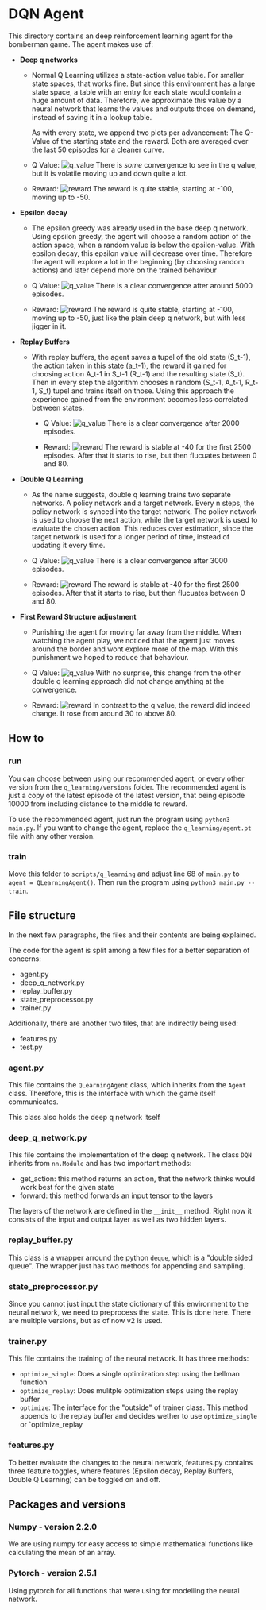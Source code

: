 # DQN Agent

This directory contains an deep reinforcement learning agent for the bomberman game. The agent makes use of:
- **Deep q networks**
  - Normal Q Learning utilizes a state-action value table. For smaller state spaces, that works fine. But since this
    environment has a large state space, a table with an entry for each state would contain a huge amount of data.
    Therefore, we approximate this value by a neural network that learns the values and outputs those on demand, instead
    of saving it in a lookup table.
    
    As with every state, we append two plots per advancement: The Q-Value of the starting state and the reward. Both are
    averaged over the last 50 episodes for a cleaner curve.
    
  - Q Value:
    ![q_value](versions/0_only_dqn/q_value.png)
    There is _some_ convergence to see in the q value, but it is volatile moving up and down quite a lot.
    
  - Reward:
    ![reward](versions/0_only_dqn/reward.png)
    The reward is quite stable, starting at -100, moving up to -50.
  
- **Epsilon decay**
  - The epsilon greedy was already used in the base deep q network. Using epsilon greedy, the agent will choose a random
    action of the action space, when a random value is below the epsilon-value.
    With epsilon decay, this epsilon value will decrease over time. Therefore the agent will explore a lot in the
    beginning (by choosing random actions) and later depend more on the trained behaviour
  - Q Value:
    ![q_value](versions/1_epsilon_decay/q_value.png)
    There is a clear convergence after around 5000 episodes.
    
  - Reward:
    ![reward](versions/1_epsilon_decay/reward.png)
    The reward is quite stable, starting at -100, moving up to -50, just like the plain deep q network, but with less
    jigger in it.
  
- **Replay Buffers**
  - With replay buffers, the agent saves a tupel of the old state (S_t-1), the action taken in this state (a_t-1), 
    the reward it gained for choosing action A_t-1 in S_t-1 (R_t-1) and the resulting state (S_t).
    Then in every step the algorithm chooses n random (S_t-1, A_t-1, R_t-1, S_t) tupel and trains itself on those.
    Using this approach the experience gained from the environment becomes less correlated between states.
  
    - Q Value:
      ![q_value](versions/2_replay_buffers/q_value.png)
      There is a clear convergence after 2000 episodes.

    - Reward:
      ![reward](versions/2_replay_buffers/reward.png)
      The reward is stable at -40 for the first 2500 episodes. After that it starts to rise, but then flucuates between 0
      and 80.
    
- **Double Q Learning**
  - As the name suggests, double q learning trains two separate networks. A policy network and a target network. Every n
    steps, the policy network is synced into the target network. The policy network is used to choose the next action,
    while the target network is used to evaluate the chosen action. This reduces over estimation, since the target
    network is used for a longer period of time, instead of updating it every time.

  - Q Value:
    ![q_value](versions/3_double_q_learning/q_value.png)
    There is a clear convergence after 3000 episodes.

  - Reward:
    ![reward](versions/3_double_q_learning/reward.png)
    The reward is stable at -40 for the first 2500 episodes. After that it starts to rise, but then flucuates between 0
    and 80.
  
- **First Reward Structure adjustment**
  - Punishing the agent for moving far away from the middle. When watching the agent play, we noticed that the agent
    just moves around the border and wont explore more of the map. With this punishment we hoped to reduce that 
    behaviour.

  - Q Value:
    ![q_value](versions/4_include_distance_from_middle/q_value.png)
    With no surprise, this change from the other double q learning approach did not change anything at the convergence.
    
  - Reward:
    ![reward](versions/4_include_distance_from_middle/reward.png)
    In contrast to the q value, the reward did indeed change. It rose from around 30 to above 80.

## How to

### run
You can choose between using our recommended agent, or every other version from the `q_learning/versions` folder.
The recommended agent is just a copy of the latest episode of the latest version, that being episode 10000 from
including distance to the middle to reward.

To use the recommended agent, just run the program using `python3 main.py`.
If you want to change the agent, replace the `q_learning/agent.pt` file with any other version.

### train
Move this folder to `scripts/q_learning` and adjust line 68 of `main.py` to `agent = QLearningAgent()`.
Then run the program using `python3 main.py --train`.
    

## File structure

In the next few paragraphs, the files and their contents are being explained.

The code for the agent is split among a few files for a better separation of concerns:
- agent.py 
- deep_q_network.py
- replay_buffer.py
- state_preprocessor.py
- trainer.py

Additionally, there are another two files, that are indirectly being used:
- features.py
- test.py

### agent.py

This file contains the `QLearningAgent` class, which inherits from the `Agent` class. Therefore, this is the interface
with which the game itself communicates.

This class also holds the deep q network itself

### deep_q_network.py

This file contains the implementation of the deep q network. The class `DQN` inherits from `nn.Module` and has two
important methods:

- get_action: this method returns an action, that the network thinks would work best for the given state
- forward: this method forwards an input tensor to the layers

The layers of the network are defined in the `__init__` method. Right now it consists of the input and output layer
as well as two hidden layers.

### replay_buffer.py

This class is a wrapper arround the python `deque`, which is a "double sided queue".
The wrapper just has two methods for appending and sampling.

### state_preprocessor.py

Since you cannot just input the state dictionary of this environment to the neural network, we need to preprocess the
state. This is done here. There are multiple versions, but as of now v2 is used.

### trainer.py

This file contains the training of the neural network. It has three methods:

- `optimize_single`: Does a single optimization step using the bellman function
- `optimize_replay`: Does mulitple optimization steps using the replay buffer
- `optimize`: The interface for the "outside" of trainer class. This method appends to the replay buffer and decides wether to use `optimize_single` or `optimize_replay

### features.py

To better evaluate the changes to the neural network, features.py contains three feature toggles, where features
(Epsilon decay, Replay Buffers, Double Q Learning) can be toggled on and off.

## Packages and versions

### Numpy - version 2.2.0
We are using numpy for easy access to simple mathematical functions like calculating the mean of an array.
 
### Pytorch - version 2.5.1
Using pytorch for all functions that were using for modelling the neural network.